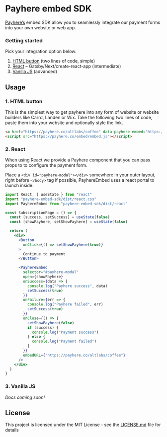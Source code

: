 # Payhere embed SDK

[Payhere’s](https://payhere.co) embed SDK allow you to seamlessly integrate our payment forms into your own website or web app.

### Getting started

Pick your integration option below:

1. [HTML button](#1-html-button) (two lines of code, simple)
2. [React](#2-react) – Gatsby/Next/create-react-app (intermediate)
3. [Vanilla JS](#3-vanilla-js) (advanced)

## Usage

### 1. HTML button

This is the simplest way to get payhere into any form of website or website builders like Carrd, Landen or Wix. Take the following two lines of code, paste them into your website and optionally style the link.

```html
<a href="https://payhere.co/altlabs/coffee" data-payhere-embed="https://payhere.co/altlabs/coffee">Buy me a Coffee</a>
<script src="https://payhere.co/embed/embed.js"></script>
```

### 2. React

When using React we provide a Payhere component that you can pass props to to configure the payment form.

Place a `<div id="payhere-modal"></div>` somewhere in your outer layout, right before `</body>` tag if possible, PayhereEmbed uses a react portal to launch inside.

```jsx
import React, { useState } from "react"
import "payhere-embed-sdk/dist/react.css"
import PayhereEmbed from "payhere-embed-sdk/dist/react"

const SubscriptionPage = () => {
  const [success, setSuccess] = useState(false)
  const [showPayhere, setShowPayhere] = useState(false)

  return (
    <div>
      <Button
        onClick={() => setShowPayhere(true)}
      >
        Continue to payment
      </Button>

      <PayhereEmbed
        selector="#payhere-modal"
        open={showPayhere}
        onSuccess={data => {
          console.log("Payhere success", data)
          setSuccess(true)
        }}
        onFailure={err => {
          console.log("Payhere failed", err)
          setSuccess(true)
        }}
        onClose={() => {
          setShowPayhere(false)
          if (success) {
            console.log("Payment success")
          } else {
            console.log("Payment failed")
          }
        }}
        embedURL={"https://payhere.co/altlabs/coffee"}
      />
    </div>
  )
}
```


### 3. Vanilla JS

*Docs coming soon!*

## License

This project is licensed under the MIT License - see the [LICENSE.md](LICENSE.md) file for details
